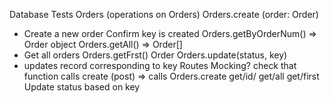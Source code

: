 
Database Tests
Orders (operations on Orders)
Orders.create (order: Order)
 - Create a new order
Confirm key is created
Orders.getByOrderNum() => Order object
Orders.getAll() => Order[]
 - Get all orders
Orders.getFrst() Order
Orders.update(status, key)
 - updates record corresponding to key
Routes
Mocking? check that function calls
  create (post) => calls Orders.create
  get/id/<id>
  get/all
  get/first 
Update status based on key
